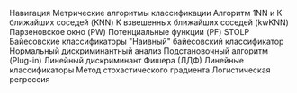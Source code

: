 Навигация
Метрические алгоритмы классификации
Алгоритм 1NN и K ближайших соседей (KNN)
K взвешенных ближайших соседей (kwKNN)
Парзеновское окно (PW)
Потенциальные функции (PF)
STOLP
Байесовские классификаторы
"Наивный" байесовский классификатор
Нормальный дискриминантный анализ
Подстановочный алгоритм (Plug-in)
Линейный дискриминант Фишера (ЛДФ)
Линейные классификаторы
Метод стохастического градиента
Логистическая регрессия
